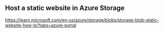 ## Host a static website in Azure Storage

https://learn.microsoft.com/en-us/azure/storage/blobs/storage-blob-static-website-how-to?tabs=azure-portal


